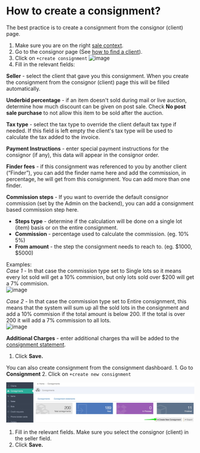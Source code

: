 # How to create a consignment?

The best practice is to create a consignment from the consignor \(client\) page.

1. Make sure you are on the right [sale context](../sale/sale-context.md).
2. Go to the consignor page \(See [how to find a client](../client/how-to-find-an-existing-client.md)\).
3. Click on `+create consignment` ![image](https://user-images.githubusercontent.com/20393485/48546000-dd17d100-e8cf-11e8-8744-0220da32e1c7.png)
4. Fill in the relevant fields:

**Seller** - select the client that gave you this consignment. When you create the consignment from the consignor \(client\) page this will be filled automatically.

**Underbid percentage** - if an item doesn't sold during mail or live auction, determine how much discount can be given on post sale. Check **No post sale purchase** to not allow this item to be sold after the auction.

**Tax type** - select the tax type to override the client default tax type if needed. If this field is left empty the client's tax type will be used to calculate the tax added to the invoice.

**Payment Instructions** - enter special payment instructions for the consignor \(if any\), this data will appear in the consignor order.

**Finder fees** - if this consignment was referenced to you by another client \(“Finder”\), you can add the finder name here and add the commission, in percentage, he will get from this consignment. You can add more than one finder.

**Commission steps** - If you want to override the default consignor commission \(set by the Admin on the backend\), you can add a consignment based commission step here.

* **Steps type** - determine if the calculation will be done on a single lot \(item\) basis or on the entire consignment. 
* **Commission** - percentage used to calculate the commission. \(eg. 10% 5%\)
* **From amount** - the step the consignment needs to reach to. \(eg. $1000, $5000\)  

Examples:  
_Case 1_ - In that case the commission type set to Single lots so it means every lot sold will get a 10% commision, but only lots sold over $200 will get a 7% commision.  
![image](https://user-images.githubusercontent.com/20393485/50416975-1bd46b80-082c-11e9-83ad-12687cd2681f.png)

_Case 2_ - In that case the commission type set to Entire consignment, this means that the system will sum up all the sold lots in the consignment and add a 10% commision if the total amount is below 200. If the total is over 200 it will add a 7% commission to all lots.  
![image](https://user-images.githubusercontent.com/20393485/50417048-93a29600-082c-11e9-85b5-c1dfe0ffc7a1.png)

**Additional Charges** - enter additional charges tha will be added to the [consignment statement](how-consignment-statement-are-created.md).

1. Click **Save.**

You can also create consignment from the consignment dashboard. 1. Go to **Consignment** 2. Click on `+create new consignment`

![](../.gitbook/assets/consignments___backoffice.jpg)

1. Fill in the relevant fields. Make sure you select the consignor \(client\) in the seller field.  
2. Click **Save.**

